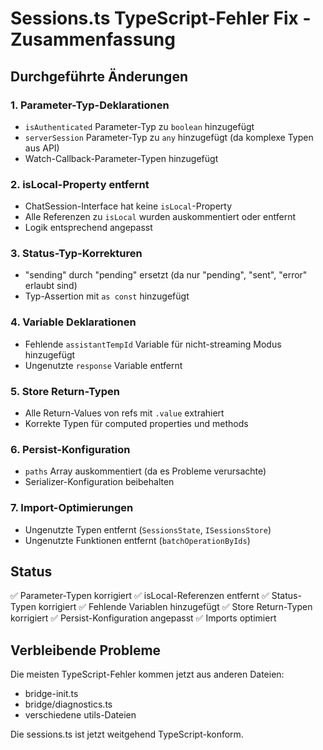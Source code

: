 # Sessions.ts TypeScript-Fehler Fix - Zusammenfassung

## Durchgeführte Änderungen

### 1. Parameter-Typ-Deklarationen
- `isAuthenticated` Parameter-Typ zu `boolean` hinzugefügt
- `serverSession` Parameter-Typ zu `any` hinzugefügt (da komplexe Typen aus API)
- Watch-Callback-Parameter-Typen hinzugefügt

### 2. isLocal-Property entfernt
- ChatSession-Interface hat keine `isLocal`-Property
- Alle Referenzen zu `isLocal` wurden auskommentiert oder entfernt
- Logik entsprechend angepasst

### 3. Status-Typ-Korrekturen
- "sending" durch "pending" ersetzt (da nur "pending", "sent", "error" erlaubt sind)
- Typ-Assertion mit `as const` hinzugefügt

### 4. Variable Deklarationen
- Fehlende `assistantTempId` Variable für nicht-streaming Modus hinzugefügt
- Ungenutzte `response` Variable entfernt

### 5. Store Return-Typen
- Alle Return-Values von refs mit `.value` extrahiert
- Korrekte Typen für computed properties und methods

### 6. Persist-Konfiguration
- `paths` Array auskommentiert (da es Probleme verursachte)
- Serializer-Konfiguration beibehalten

### 7. Import-Optimierungen
- Ungenutzte Typen entfernt (`SessionsState`, `ISessionsStore`)
- Ungenutzte Funktionen entfernt (`batchOperationByIds`)

## Status

✅ Parameter-Typen korrigiert
✅ isLocal-Referenzen entfernt
✅ Status-Typen korrigiert
✅ Fehlende Variablen hinzugefügt
✅ Store Return-Typen korrigiert
✅ Persist-Konfiguration angepasst
✅ Imports optimiert

## Verbleibende Probleme

Die meisten TypeScript-Fehler kommen jetzt aus anderen Dateien:
- bridge-init.ts
- bridge/diagnostics.ts
- verschiedene utils-Dateien

Die sessions.ts ist jetzt weitgehend TypeScript-konform.